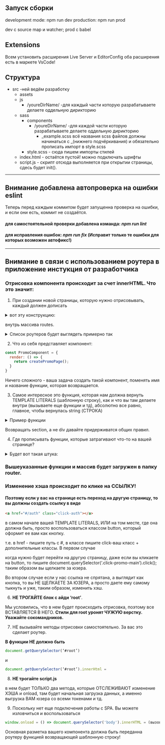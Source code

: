 ## Запуск сборки

development mode: npm run dev
production: npm run prod

dev с source map и watcher;
prod с babel

## Extensions

Всем установить расширения Live Server и EditorConfig оба расширения есть в маркете VsCode!

## Структура 

- src -ней ведём разработку
    - assets 
    - js
        - /youreDirName/ -для каждый части которую разрабатываете делаете оддельную дирикторию
    - sass
        - components
            - /youreDirName/ -для каждой части которую разрабатываете делаете оддельную дирикторию
               - _example.scss всё названия scss файлов должны начинаться с _(нижнего подчёркивания) и обязательно прописать импорт в style.scss
        - style.scss - сюда пишем импорты стилей
    - index.html - остаётся пустой! можно подключать шрифты
    - script.js - скрипт отсюда выполняется при открытии страницы, сдесь будет init().
  
---

## Внимание добавлена автопроверка на ошибки eslint

Теперь перед каждым коммитом будет запущенна проверка на ошибки, и если они есть, коммит не создаётся.

#### для самостоятельной проверки добавлена команда: _npm run lint_
#### для исправления ошибок: _npm run fix_  (Исправит только те ошибки для которых возможен автофикс!)

---
## Внимание в связи с использованием роутера в приложение инстукция от разработчика

### Отрисовка компонента происходит за счет innerHTML. Что это значит:

1. При создании новой страницы, которую нужно отрисовывать, каждый должен дописать
<details><summary>вот эту конструкцию:</summary>

````JavaScript
const routes = [
{ path: '/(путь, по которому мы переходим), component: (название компонента,который используем) }
````

</details>

внутрь массива routes.

<details><summary>Список роутеров будет выглядеть примерно так</summary>
  
````JavaScript
const routes = [
  { path: '/', component: PromoComponent, },
  { path: '/auth', component: AuthComponent, },
  ect.
];
````
</details>




2. Что из себя представляет компонент:

````JavaScript
const PromoComponent = {
  render: () => {
    return createPromoPage();
  }
} 
````

Ничего сложного - ваша задача создать такой компонент, поменять имя и название функции, которая возвращается.

3. Самое интересное это функция, которая нам должна вернуть TEMPLATE LITERALS (шаблонную строку), как и что вы там делаете внутри (вызываете еще функции и тд), абсолютно все равно, главное, чтобы вернулась string (СТРОКА)

  <details><summary>Пример функции</summary>
  
  ````JavaScript
  function mainGameRender() {
  const template = `
  <section class="game_main__wrapper">
    <div class="game_main">
      <div class="main__field">
        <div class="card-game">
          <div class="card-text card-text--quest">
            <span class="sentence sentence--first-part"></span>
            <input class="sentence sentence--target-word"></input>
            <span class="sentence sentence--last-part"></span>
          </div>
          <div class="separator"></div>
          <span class="card-text card-text--translate"></span>
        </div>
        <div class="arrow arrow--left"></div>
        <div class="arrow arrow--right"></div>
      </div>
      <div class="translate__word"></div>
      <div class="progress-bar">
        <div class="progress">
          <div class="progress-done"></div>
        </div>
      </div>
    </div>
  </section>
  `;
  return template;
}
  ````
</details>

Возвращать section, а не div давайте придерживатся общих правил. 

4. Где прописывать функции, которые затрагивают что-то на вашей странице?

<details><summary>Будет вот такая штука:</summary>
````JavaScropt
switch(path) {
    case '/': {
        clickAuth();
    }
    case '/auth’: {
        controlForm();
      clickStart();
    }
  }
  
Вы просто будете дописывать соответствующий case и там вызывать необходимые вам методы.

</details>

### Вышеуказанные функции и массив будет загружен в папку router.


### Изменение хэша происходит по клике на ССЫЛКУ! 

#### Поэтому если у вас на странице есть переход на другую страницу, то вы должны создать ссылку в виде
````html
<a href="#/auth" class="click-auth"></a>
```` 
в самом начале вашей TEMPLATE LITERALS, 
ИЛИ на том месте, где она должна быть, просто воспользоваться классом button, который оформит ее вам как кнопку. 

т.е. в href - пишите путь с #, в классе пишите click-ваш класс + дополнительные классы.
В первом случае

когда нужно будет перейти на другую страницу, даже если вы кликаете на button, то пишите
document.querySelector(‘.click-promo-main’).click();
таким образом вы щелкаете за юзера.

Во втором случае
если у нас ссылка не спрятана, а выглядит как кнопка, то вы НЕ ЩЕЛКАЕТЕ ЗА ЮЗЕРА, а просто даете ему самому тыкнуть и уже, таким образом, изменить хэш.

6. __НЕ ТРОГАЙТЕ блок с айди ‘root’__. 

Мы условились, что в нем будет происходить отрисовка, поэтому все ВСТАВЛЯЕТСЯ В НЕГО. __Стили для root уронят ЧУЖУЮ верстку. Уважайте сокомандников.__

7. НЕ вызывайте методы отрисовки самостоятельно. 
За вас это сделает роутер.

__В функции НЕ должно быть__ 

````JavaScript
document.getQuerySelector(‘#root’)
````
и 
````JavaScript
document.getQuerySelector(‘#root’).innerHtml =  
````

8. __НЕ трогайте script.js__

в нем будет ТОЛЬКО два метода, которые ОТСЛЕЖИВАЮТ изменение ХЭША и onload, 
там будет начальная загрузка данных, а именно выгрузка ВАМ юзера со всеми токенами и тд. 

9. Поскольку нет еще подключения работы с SPA. Вы можете изловчиться и воспользоваться
````JavaScript
window.onload = () => document.querySelector('body').innerHTML = (вызов своей страницы)();
````
Основная разметка вашего компонента должна быть переданна роутеру функцией возвращающей шаблонную строку!

